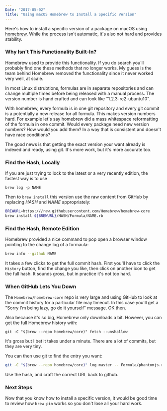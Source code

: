 ```yaml
---
Date: "2017-05-02"
Title: "Using macOS Homebrew to Install a Specific Version"
---
```


Here's how to install a specific version of a package on macOS using [homebrew](https://brew.sh/).  While the process isn't automatic, it's also not hard and provides stability.

### Why Isn't This Functionality Built-In?

Homebrew used to provide this functionality.  If you do search you'll probably find one these methods that no longer works.   My guess is the team behind Homebrew removed the functionality since it never worked very well, at scale.

In most Linux distrubtions, formulas are in separate repositories and can change multiple times before being released with a manual process. The version number is hand crafted and can look like "1.2.3-rc2-ubuntu10".

With homebrew, every formula is in one git repository and every git commit is a potentially a new release for all formula. This makes version numbers hard. For example let's say homebrew did a mass whitespace reformatting of the formula in one commit. Would every package need new version numbers?  How would you add them?  In a way that is consistent and doesn't have race conditions? 

The good news is that getting the exact version your want already is indexed and ready, using git. It's more work, but it's more accurate too.

### Find the Hash, Locally

If you are just trying to lock to the latest or a very recently edition, the
fastest way is to use

```
brew log -p NAME
```

Then to `brew install` this version use the raw content from GitHub by replacing _HASH_ and _NAME_ appropriately:

```bash
BREWURL=https:///raw.githubusercontent.com/Homebrew/homebrew-core
brew install ${BREWURL}/HASH/Formula/NAME.rb
```

### Find the Hash, Remote Edition

Homebrew provided a nice command to pop open a browser window pointing to
the change log of a formaula:

```bash
brew info --github NAME
```

It takes a few clicks to get the full commit hash.  First you'll have to click
the `History` button, find the change you like, then click on another icon to
get the full hash.  It sounds gross, but in practice it's not too hard.

### When GitHub Lets You Down

The `Homebrew/homebrew-core` repo is very large and using GitHub to look at
the commit history for a particular file may timeout.  In this case you'll get
a "Sorry I'm being lazy, go do it yourself" message.  OK then.

Also because it's so big, Homebrew only downloads a bit.  However, you can get
the full Homebrew history with:

```
git -C "$(brew --repo homebrew/core)" fetch --unshallow
```

It's gross but I bet it takes under a minute.  There are a lot of commits, but
they are very tiny.

You can then use git to find the entry you want:

```bash
git -C "$(brew --repo homebrew/core)" log master -- Formula/phantomjs.rb
```

Use the hash, and craft the correct URL back to github.

### Next Steps

Now that you know how to install a specific version, it would be good time to
review how `brew pin` works so you don't lose all your hard work.
